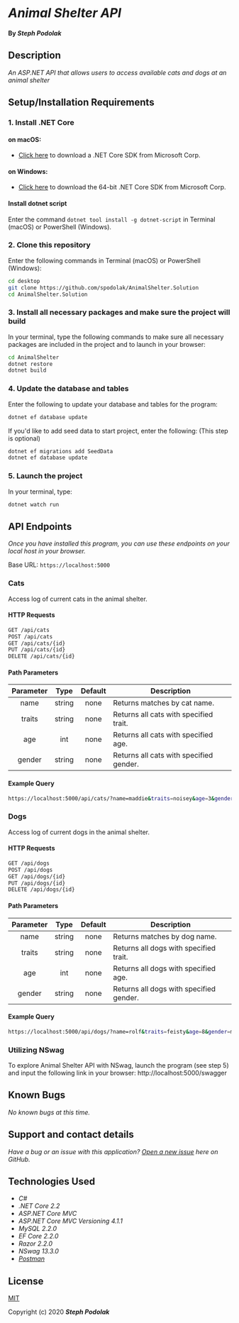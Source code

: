 # _Animal Shelter API_

#### By _**Steph Podolak**_


## Description

_An ASP.NET API that allows users to access available cats and dogs at an animal shelter_


## Setup/Installation Requirements

### 1.  Install .NET Core

#### on macOS:
* [Click here](https://dotnet.microsoft.com/download/thank-you/dotnet-sdk-2.2.106-macos-x64-installer) to download a .NET Core SDK from Microsoft Corp.

#### on Windows:
* [Click here](https://dotnet.microsoft.com/download/thank-you/dotnet-sdk-2.2.203-windows-x64-installer) to download the 64-bit .NET Core SDK from Microsoft Corp.

#### Install dotnet script
Enter the command ``dotnet tool install -g dotnet-script`` in Terminal (macOS) or PowerShell (Windows).

### 2. Clone this repository

Enter the following commands in Terminal (macOS) or PowerShell (Windows):
```sh
cd desktop
git clone https://github.com/spodolak/AnimalShelter.Solution
cd AnimalShelter.Solution
```
### 3. Install all necessary packages and make sure the project will build
In your terminal, type the following commands to make sure all necessary packages are included in the project and to launch in your browser:
```sh
cd AnimalShelter
dotnet restore
dotnet build
```

### 4. Update the database and tables
Enter the following to update your database and tables for the program:
```sh
dotnet ef database update
```
If you'd like to add seed data to start project, enter the following: (This step is optional)
```sh
dotnet ef migrations add SeedData
dotnet ef database update
```

### 5. Launch the project 
In your terminal, type:
```sh
dotnet watch run
```

## API Endpoints
_Once you have installed this program, you can use these endpoints on your local host in your browser._

Base URL: ```https://localhost:5000```

### Cats

Access log of current cats in the animal shelter.

#### HTTP Requests
```sh
GET /api/cats
POST /api/cats
GET /api/cats/{id}
PUT /api/cats/{id}
DELETE /api/cats/{id}
```
#### Path Parameters
| Parameter | Type | Default | Description |
| :---: | :---: | :---: | --- |
| name | string | none | Returns matches by cat name.
| traits | string | none | Returns all cats with specified trait. |
| age | int | none | Returns all cats with specified age. |
| gender | string | none | Returns all cats with specified gender. |

#### Example Query
```sh
https://localhost:5000/api/cats/?name=maddie&traits=noisey&age=3&gender=female
```

### Dogs

Access log of current dogs in the animal shelter.

#### HTTP Requests
```sh
GET /api/dogs
POST /api/dogs
GET /api/dogs/{id}
PUT /api/dogs/{id}
DELETE /api/dogs/{id}
```

#### Path Parameters
| Parameter | Type | Default | Description |
| :---: | :---: | :---: | --- |
| name | string | none | Returns matches by dog name.
| traits | string | none | Returns all dogs with specified trait. |
| age | int | none | Returns all dogs with specified age. |
| gender | string | none | Returns all dogs with specified gender. |

#### Example Query
```sh
https://localhost:5000/api/dogs/?name=rolf&traits=feisty&age=8&gender=male
```
### Utilizing NSwag 

To explore Animal Shelter API with NSwag, launch the program (see step 5) and input the following link in your browser:
http://localhost:5000/swagger

## Known Bugs

_No known bugs at this time._

## Support and contact details

_Have a bug or an issue with this application? [Open a new issue](https://github.com/spodolak/AnimalShelter.Solution/issues) here on GitHub._

## Technologies Used
* _C#_
* _.NET Core 2.2_
* _ASP.NET Core MVC_
* _ASP.NET Core MVC Versioning 4.1.1_
* _MySQL 2.2.0_
* _EF Core 2.2.0_
* _Razor 2.2.0_
* _NSwag 13.3.0_
* _[Postman](postman.com)_

## License

[MIT](https://choosealicense.com/licenses/mit/)

Copyright (c) 2020 **_Steph Podolak_**
